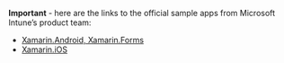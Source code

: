 **Important** - here are the links to the official sample apps from Microsoft Intune’s product team:
* [Xamarin.Android, Xamarin.Forms](https://github.com/msintuneappsdk/Taskr-Sample-Intune-Xamarin-Android-Apps)
* [Xamarin.iOS](https://github.com/msintuneappsdk/sample-intune-xamarin-ios) 
